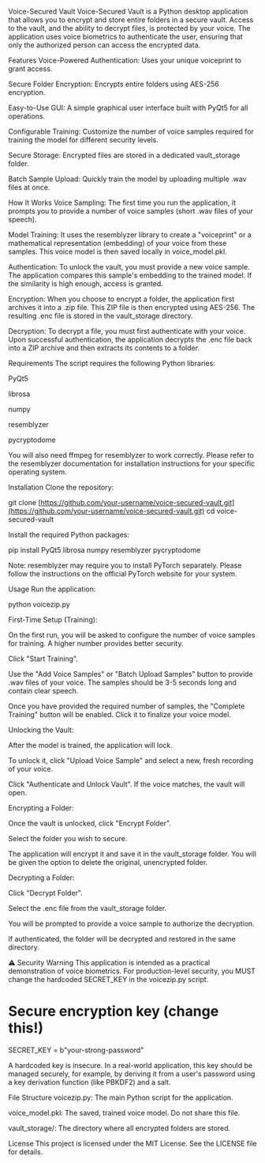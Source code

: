 Voice-Secured Vault
Voice-Secured Vault is a Python desktop application that allows you to encrypt and store entire folders in a secure vault. Access to the vault, and the ability to decrypt files, is protected by your voice. The application uses voice biometrics to authenticate the user, ensuring that only the authorized person can access the encrypted data.

<!-- Replace with a screenshot of your application -->

Features
Voice-Powered Authentication: Uses your unique voiceprint to grant access.

Secure Folder Encryption: Encrypts entire folders using AES-256 encryption.

Easy-to-Use GUI: A simple graphical user interface built with PyQt5 for all operations.

Configurable Training: Customize the number of voice samples required for training the model for different security levels.

Secure Storage: Encrypted files are stored in a dedicated vault_storage folder.

Batch Sample Upload: Quickly train the model by uploading multiple .wav files at once.

How It Works
Voice Sampling: The first time you run the application, it prompts you to provide a number of voice samples (short .wav files of your speech).

Model Training: It uses the resemblyzer library to create a "voiceprint" or a mathematical representation (embedding) of your voice from these samples. This voice model is then saved locally in voice_model.pkl.

Authentication: To unlock the vault, you must provide a new voice sample. The application compares this sample's embedding to the trained model. If the similarity is high enough, access is granted.

Encryption: When you choose to encrypt a folder, the application first archives it into a .zip file. This ZIP file is then encrypted using AES-256. The resulting .enc file is stored in the vault_storage directory.

Decryption: To decrypt a file, you must first authenticate with your voice. Upon successful authentication, the application decrypts the .enc file back into a ZIP archive and then extracts its contents to a folder.

Requirements
The script requires the following Python libraries:

PyQt5

librosa

numpy

resemblyzer

pycryptodome

You will also need ffmpeg for resemblyzer to work correctly. Please refer to the resemblyzer documentation for installation instructions for your specific operating system.

Installation
Clone the repository:

git clone [https://github.com/your-username/voice-secured-vault.git](https://github.com/your-username/voice-secured-vault.git)
cd voice-secured-vault

Install the required Python packages:

pip install PyQt5 librosa numpy resemblyzer pycryptodome

Note: resemblyzer may require you to install PyTorch separately. Please follow the instructions on the official PyTorch website for your system.

Usage
Run the application:

python voicezip.py

First-Time Setup (Training):

On the first run, you will be asked to configure the number of voice samples for training. A higher number provides better security.

Click "Start Training".

Use the "Add Voice Samples" or "Batch Upload Samples" button to provide .wav files of your voice. The samples should be 3-5 seconds long and contain clear speech.

Once you have provided the required number of samples, the "Complete Training" button will be enabled. Click it to finalize your voice model.

Unlocking the Vault:

After the model is trained, the application will lock.

To unlock it, click "Upload Voice Sample" and select a new, fresh recording of your voice.

Click "Authenticate and Unlock Vault". If the voice matches, the vault will open.

Encrypting a Folder:

Once the vault is unlocked, click "Encrypt Folder".

Select the folder you wish to secure.

The application will encrypt it and save it in the vault_storage folder. You will be given the option to delete the original, unencrypted folder.

Decrypting a Folder:

Click "Decrypt Folder".

Select the .enc file from the vault_storage folder.

You will be prompted to provide a voice sample to authorize the decryption.

If authenticated, the folder will be decrypted and restored in the same directory.

⚠️ Security Warning
This application is intended as a practical demonstration of voice biometrics. For production-level security, you MUST change the hardcoded SECRET_KEY in the voicezip.py script.

# Secure encryption key (change this!)
SECRET_KEY = b"your-strong-password"

A hardcoded key is insecure. In a real-world application, this key should be managed securely, for example, by deriving it from a user's password using a key derivation function (like PBKDF2) and a salt.

File Structure
voicezip.py: The main Python script for the application.

voice_model.pkl: The saved, trained voice model. Do not share this file.

vault_storage/: The directory where all encrypted folders are stored.

License
This project is licensed under the MIT License. See the LICENSE file for details.
